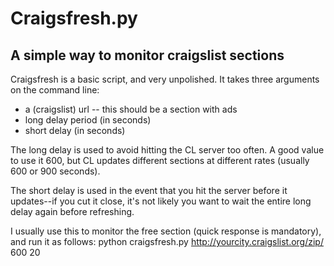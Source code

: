 Craigsfresh.py
=============

A simple way to monitor craigslist sections
-------------------------------------------

Craigsfresh is a basic script, and very unpolished. It takes three arguments on the command line: 
* a (craigslist) url -- this should be a section with ads
* long delay period (in seconds)
* short delay (in seconds)

The long delay is used to avoid hitting the CL server too often. A good value to use it 600, but CL updates different sections at different rates (usually 600 or 900 seconds).

The short delay is used in the event that you hit the server before it updates--if you cut it close, it's not likely you want to wait the entire long delay again before refreshing.

I usually use this to monitor the free section (quick response is mandatory), and run it as follows:
python craigsfresh.py http://yourcity.craigslist.org/zip/ 600 20
